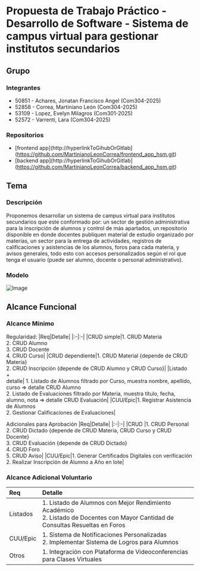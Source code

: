 # Propuesta de Trabajo Práctico - Desarrollo de Software - Sistema de campus virtual para gestionar institutos secundarios

## Grupo
### Integrantes
* 50851 - Achares, Jonatan Francisco Angel (Com304-2025)
* 52858 - Correa, Martiniano León (Com304-2025)
* 53109 - Lopez, Evelyn Milagros (Com301-2025)
* 52572 - Varrenti, Lara (Com304-2025)

### Repositorios
* [frontend app](http://hyperlinkToGihubOrGitlab](https://github.com/MartinianoLeonCorrea/frontend_app_hsm.git)
* [backend app](http://hyperlinkToGihubOrGitlab](https://github.com/MartinianoLeonCorrea/backend_app_hsm.git)

## Tema
### Descripción
Proponemos desarrollar un sistema de campus virtual para institutos secundarios que este conformado por: un sector de gestión administrativa para la inscripción de alumnos y control de más apartados, un repositorio disponible en donde docentes publiquen material de estudio organizado por materias, un sector para la entrega de actividades, registros de calificaciones y asistencias de los alumnos, foros para cada materia, y avisos generales, todo esto con accesos personalizados según el rol que tenga el usuario (puede ser alumno, docente o personal administrativo).

### Modelo
![Image](https://github.com/user-attachments/assets/8f86117f-ce58-475f-8b83-0fd159e40d0b)

## Alcance Funcional 

### Alcance Mínimo

Regularidad:
|Req|Detalle|
|:-|:-|
|CRUD simple|1. CRUD Materia<br>2. CRUD Alumno<br>3. CRUD Docente<br>4. CRUD Curso|
|CRUD dependiente|1. CRUD Material {depende de CRUD Materia}<br>2. CRUD Inscripción {depende de CRUD Alumno y CRUD Curso}|
|Listado<br>+<br>detalle| 1. Listado de Alumnos filtrado por Curso, muestra nombre, apellido, curso => detalle CRUD Alumno<br> 2. Listado de Evaluaciones filtrado por Materia, muestra título, fecha, alumno, nota => detalle CRUD Evaluación|
|CUU/Epic|1. Registrar Asistencia de Alumnos<br>2. Gestionar Calificaciones de Evaluaciones|


Adicionales para Aprobación
|Req|Detalle|
|:-|:-|
|CRUD |1. CRUD Personal<br>2. CRUD Dictado {depende de CRUD Materia, CRUD Curso y CRUD Docente}<br>3. CRUD Evaluación {depende de CRUD Dictado}<br>4. CRUD Foro<br>5. CRUD Aviso|
|CUU/Epic|1. Generar Certificados Digitales con verificación<br>2. Realizar Inscripción de Alumno a Año en lote|


### Alcance Adicional Voluntario

|Req|Detalle|
|:-|:-|
|Listados |1. Listado de Alumnos con Mejor Rendimiento Académico <br>2. Listado de Docentes con Mayor Cantidad de Consultas Resueltas en Foros|
|CUU/Epic|1. Sistema de Notificaciones Personalizadas<br>2. Implementar Sistema de Logros para Alumnos|
|Otros|1. Integración con Plataforma de Videoconferencias para Clases Virtuales|

